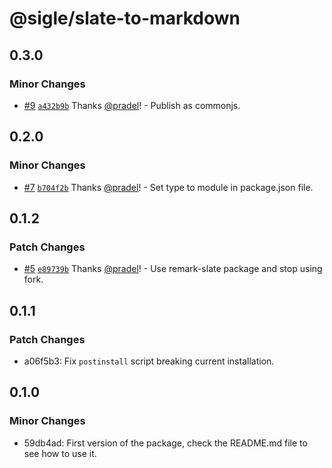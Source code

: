 # @sigle/slate-to-markdown

## 0.3.0

### Minor Changes

- [#9](https://github.com/sigle/slate-to-markdown/pull/9) [`a432b9b`](https://github.com/sigle/slate-to-markdown/commit/a432b9babf46abbeb3a34a6b923458fdbab7b271) Thanks [@pradel](https://github.com/pradel)! - Publish as commonjs.

## 0.2.0

### Minor Changes

- [#7](https://github.com/sigle/slate-to-markdown/pull/7) [`b704f2b`](https://github.com/sigle/slate-to-markdown/commit/b704f2b6acfbc279afd585f8fbbcde61ad0b242f) Thanks [@pradel](https://github.com/pradel)! - Set type to module in package.json file.

## 0.1.2

### Patch Changes

- [#5](https://github.com/sigle/slate-to-markdown/pull/5) [`e89739b`](https://github.com/sigle/slate-to-markdown/commit/e89739b4ba175d3c22838373c8583378ae406813) Thanks [@pradel](https://github.com/pradel)! - Use remark-slate package and stop using fork.

## 0.1.1

### Patch Changes

- a06f5b3: Fix `postinstall` script breaking current installation.

## 0.1.0

### Minor Changes

- 59db4ad: First version of the package, check the README.md file to see how to use it.
